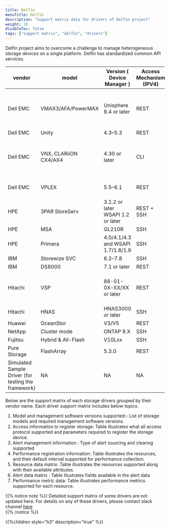 ```yaml
---
title: Delfin
menuTitle: Delfin
description: "Support matrix data for drivers of Delfin project"
weight: 10
disableToc: false
tags: ["support matrix", "delfin", "drivers"] 
---
```


Delfin project aims to overcome a challenge to manage heterogeneous storage devices on a single platform.
Delfin has standardized common API services. 

| vendor                                              | model                     | Version ( Device Manager )         | Access Mechanism (IPV4) | Type    | Basic Device Information | Storage Pool | LUN | Controller | Port | Disk | Qtree | Quota | File system | Share | Capacity Information | SNMP Trap | Alarm Query | Alarm Clearance | Performance Metrics | Remarks/Constraints                                                                                                                                                                                     |   |
|-----------------------------------------------------|---------------------------|------------------------------------|-------------------------|---------|--------------------------|--------------|-----|------------|------|------|-------|-------|-------------|-------|----------------------|-----------|-------------|-----------------|---------------------|---------------------------------------------------------------------------------------------------------------------------------------------------------------------------------------------------------|---|
| Dell EMC                                            | VMAX3/AFA/PowerMAX        | Unisphere 8.4 or later             | REST                    | Block   | √                        | √            | √   | √          | √    | √    | NA    | NA    | NA          | NA    | √                    | √         | √           | √               | √                   | 1.The Embedded Management suite needs to be installed on the VMAX array to support Embedded Unisphere.  |   |
| Dell EMC                                            | Unity                     | 4.3–5.3                            | REST                    | Unified | √                        | √            | √   | √          | √    | √    | √     | √     | √           | √     | √                    | √         | √           | √               | ×                   |                                                                                                                                                                                                         |   |
| Dell EMC                                            | VNX, CLARiiON CX4/AX4     | 4.30 or later                      | CLI                     | Block   | √                        | √            | √   | √          | √    | √    | NA    | NA    | NA          | NA    | √                    | √         | ×           | ×               | ×                   | 1\. Before connecting a Dell EMC VNX Block storage device, install Navisphere Secure CLI on delfin installed node.                                                                                      |   |
| Dell EMC                                            | VPLEX                     | 5.5–6.1                            | REST                    | Block   | √                        | √            | √   | √          | √    | ×    | NA    | NA    | NA          | NA    | √                    | √         | ×           | ×               | ×                   | 1\. Only the VPLEX local mode is supported.                                                                                                                                                             |   |
| HPE                                                 | 3PAR StoreServ            | 3.1.2 or later WSAPI 1.2 or later  | REST + SSH              | Unified | √                        | √            | √   | √          | √    | √    | ×     | ×     | ×           | ×     | √                    | √         | √           | √               | ×                   |                                                                                                                                                                                                         |   |
| HPE                                                 | MSA                       | GL210R                             | SSH                     | Unified | √                        | √            | √   | √          | √    | √    | ×     | ×     | ×           | ×     | √                    | √         | √           | ×               | ×                   |                                                                                                                                                                                                         |   |
| HPE                                                 | Primera                   | 4.0/4.1/4.3 and WSAPI 1.7/1.8/1.9  | SSH                     | Unified | √                        | √            | √   | √          | √    | √    | ×     | ×     | ×           | ×     | √                    | √         | √           | √               | ×                   |                                                                                                                                                                                                         |   |
| IBM                                                 | Storewize SVC             | 6.2–7.8                            | SSH                     | Block   | √                        | √            | √   | √          | √    | √    | NA    | NA    | NA          | NA    | √                    | √         | √           | √               | ×                   |                                                                                                                                                                                                         |   |
| IBM                                                 | DS8000                    | 7.1 or later                       | REST                    | Unified | √                        | √            | √   | √          | √    | ×    | ×     | ×     | ×           | ×     | √                    | ×         | √           | ×               | ×                   |                                                                                                                                                                                                         |   |
| Hitachi                                             | VSP                       | 88-01-0X-XX/XX or later            | REST                    | Block   | √                        | √            | √   | √          | √    | √    | NA    | NA    | NA          | NA    | √                    | √         | √           | ×               | ×                   | 1\. The Configuration Manager REST service needs to be installed on the VSP devices.                                                                                                                    |   |
| Hitachi                                             | HNAS                      | HNAS3000 or later                  | SSH                     | Unified | √                        | √            | ×   | √          | √    | √    | √     | √     | √           | √     | √                    | √         | √           | ×               | ×                   |                                                                                                                     |   |
| Huawei                                              | OceanStor                 | V3/V5                              | REST                    | Unified | √                        | √            | √   | √          | √    | √    | √     | √     | √           | √     | √                    | √         | √           | √               | √                   |                                                                                                                                                                                                         |   |
| NetApp                                              | Cluster mode              | ONTAP 9.X                          | SSH                     | Unified | √                        | √            | √   | √          | √    | √    | √     | √     | √           | √     | √                    | √         | √           | √               | √                   |                                                                                                                                                                                                         |   |
| Fujitsu                                             | Hybrid & All-Flash        | V10Lxx                             | SSH                     | Unified | √                        | √            | √   | √          | √    | √    | ×     | ×     | ×           | ×     | √                    | √         | √           | ×               | ×                   |                                                                                                                                                                                                         |   |
| Pure Storage                                        | FlashArray                | 5.3.0                              | REST                    | Unified | √                        | ×            | √   | √          | √    | √    | ×     | ×     | ×           | ×     | √                    | ×         | √           | ×               | ×                   |                                                                                                                                                                                                         |   |
| Simulated Sample Driver (for testing the framework) | NA                        | NA                                 | NA                      | NA      | √                        | √            | √   | √          | √    | √    | √     | √     | √           | √     | √                    | √         | √           | √               | √                   | 1\. Used only for framework testing purpose                                                                                                                                                             |   |                                                           |                                                          |

Below are the support matrix of each storage drivers grouped by their vendor name.
Each driver support matrix includes below topics.


1. Model and management software versions supported:- List of storage models and required management software versions.  
2. Access information to register storage: Table illustrates what all access protocol supported and parameters required to register the storage device.  
3. Alert management information : Type of alert sourcing and clearing supported
4. Performance registration information: Table illustrates the resources, and their default interval supported for performance collection.
5. Resource data matrix: Table illustrates the resources supported along with their available attributes.
6. Alert data matrix : Table illustrates fields available in the alert data
7. Performance metric data: Table illustrates performance metrics supported for each resource.

{{% notice note %}}
Detailed support matrix of some drivers are not updated here. 
For details on any of these drivers, please contact slack channel [here](https://app.slack.com/client/T2YSV6N2J/C01FW6Y7YTD/thread/C01D1L72Z8D-1613845945.021400?cdn_fallback=1)  
{{% /notice %}}

{{%children style="h3" description="true" %}}  

